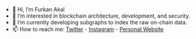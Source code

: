 - 👋 Hi, I’m Furkan Akal
- 👀 I’m interested in blockchain architecture, development, and security.
- 🌱 I’m currently developing subgraphs to index the raw on-chain data.
- 📫 How to reach me: [Twitter](https://twitter.com/furkanakaldev) - [Instagram](https://instagram.com/furkanakaldev) - [Personal Website](https://furkanakal.com)

<!---
furkanakal/furkanakal is a ✨ special ✨ repository because its `README.md` (this file) appears on your GitHub profile.
You can click the Preview link to take a look at your changes.
--->
